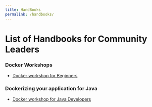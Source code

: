 ```yaml
---
title: HandBooks 
permalink: /handbooks/
---
```


# List of Handbooks for Community Leaders


### Docker Workshops

 - [Docker workshop for Beginners](handbooks/docker101/docker101.md)
 
 
### Dockerizing your application for Java

- [Docker workshop for Java Developers](handbooks/java/readme.md)




 



